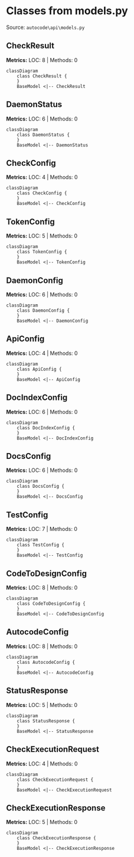 # Classes from models.py

Source: `autocode\api\models.py`

## CheckResult

**Metrics:** LOC: 8 | Methods: 0

```mermaid
classDiagram
    class CheckResult {
    }
    BaseModel <|-- CheckResult

```

## DaemonStatus

**Metrics:** LOC: 6 | Methods: 0

```mermaid
classDiagram
    class DaemonStatus {
    }
    BaseModel <|-- DaemonStatus

```

## CheckConfig

**Metrics:** LOC: 4 | Methods: 0

```mermaid
classDiagram
    class CheckConfig {
    }
    BaseModel <|-- CheckConfig

```

## TokenConfig

**Metrics:** LOC: 5 | Methods: 0

```mermaid
classDiagram
    class TokenConfig {
    }
    BaseModel <|-- TokenConfig

```

## DaemonConfig

**Metrics:** LOC: 6 | Methods: 0

```mermaid
classDiagram
    class DaemonConfig {
    }
    BaseModel <|-- DaemonConfig

```

## ApiConfig

**Metrics:** LOC: 4 | Methods: 0

```mermaid
classDiagram
    class ApiConfig {
    }
    BaseModel <|-- ApiConfig

```

## DocIndexConfig

**Metrics:** LOC: 6 | Methods: 0

```mermaid
classDiagram
    class DocIndexConfig {
    }
    BaseModel <|-- DocIndexConfig

```

## DocsConfig

**Metrics:** LOC: 6 | Methods: 0

```mermaid
classDiagram
    class DocsConfig {
    }
    BaseModel <|-- DocsConfig

```

## TestConfig

**Metrics:** LOC: 7 | Methods: 0

```mermaid
classDiagram
    class TestConfig {
    }
    BaseModel <|-- TestConfig

```

## CodeToDesignConfig

**Metrics:** LOC: 8 | Methods: 0

```mermaid
classDiagram
    class CodeToDesignConfig {
    }
    BaseModel <|-- CodeToDesignConfig

```

## AutocodeConfig

**Metrics:** LOC: 8 | Methods: 0

```mermaid
classDiagram
    class AutocodeConfig {
    }
    BaseModel <|-- AutocodeConfig

```

## StatusResponse

**Metrics:** LOC: 5 | Methods: 0

```mermaid
classDiagram
    class StatusResponse {
    }
    BaseModel <|-- StatusResponse

```

## CheckExecutionRequest

**Metrics:** LOC: 4 | Methods: 0

```mermaid
classDiagram
    class CheckExecutionRequest {
    }
    BaseModel <|-- CheckExecutionRequest

```

## CheckExecutionResponse

**Metrics:** LOC: 5 | Methods: 0

```mermaid
classDiagram
    class CheckExecutionResponse {
    }
    BaseModel <|-- CheckExecutionResponse

```

